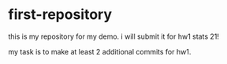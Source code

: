 # first-repository
this is my repository for my demo. i will submit it for hw1 stats 21!

my task is to make at least 2 additional commits for hw1.
